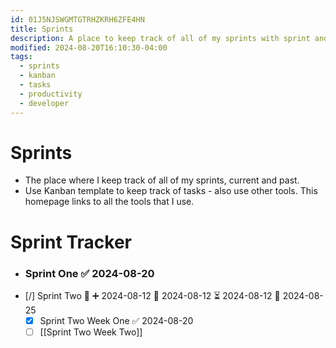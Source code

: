 ```yaml
---
id: 01J5NJSWGMTGTRHZKRH6ZFE4HN
title: Sprints
description: A place to keep track of all of my sprints with sprint and week number
modified: 2024-08-20T16:10:30-04:00
tags:
  - sprints
  - kanban
  - tasks
  - productivity
  - developer
---
```

# Sprints
- The place where I keep track of all of my sprints, current and past.
- Use Kanban template to keep track of tasks - also use other tools. This homepage links to all the tools that I use.

# Sprint Tracker
- ### Sprint One ✅ 2024-08-20
- [/] Sprint Two 🔺 ➕ 2024-08-12 🛫 2024-08-12 ⏳ 2024-08-12 📅 2024-08-25
	- [x] Sprint Two Week One ✅ 2024-08-20
	- [ ] [[Sprint Two Week Two]]

